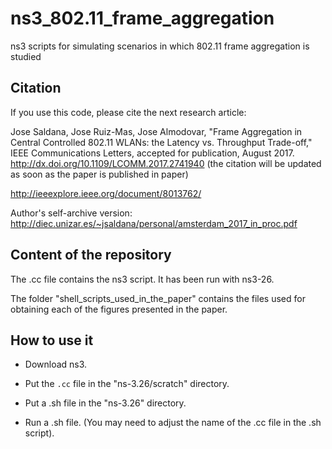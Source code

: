# ns3_802.11_frame_aggregation
ns3 scripts for simulating scenarios in which 802.11 frame aggregation is studied

## Citation
If you use this code, please cite the next research article:

Jose Saldana, Jose Ruiz-Mas, Jose Almodovar, "Frame Aggregation in Central Controlled
802.11 WLANs: the Latency vs. Throughput Trade-off," IEEE Communications Letters,
accepted for publication, August 2017.
http://dx.doi.org/10.1109/LCOMM.2017.2741940
(the citation will be updated as soon as the paper is published in paper)

http://ieeexplore.ieee.org/document/8013762/

Author's self-archive version: http://diec.unizar.es/~jsaldana/personal/amsterdam_2017_in_proc.pdf


## Content of the repository

The .cc file contains the ns3 script. It has been run with ns3-26.

The folder "shell_scripts_used_in_the_paper" contains the files used for obtaining each of
the figures presented in the paper.


## How to use it

- Download ns3.

- Put the `.cc` file in the "ns-3.26/scratch" directory.

- Put a .sh file in the "ns-3.26" directory.

- Run a .sh file. (You may need to adjust the name of the .cc file in the .sh script).